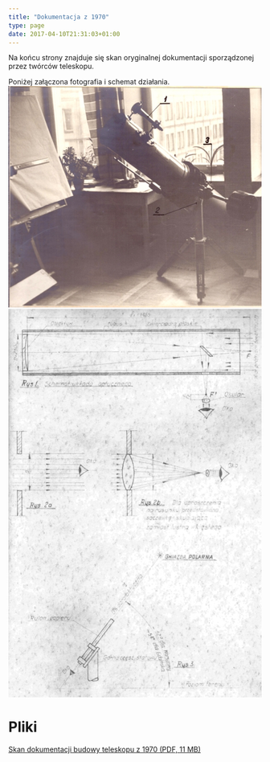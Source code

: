 ```yaml
---
title: "Dokumentacja z 1970"
type: page
date: 2017-04-10T21:31:03+01:00
---
```

Na końcu strony znajduje się skan oryginalnej dokumentacji sporządzonej przez twórców teleskopu.

Poniżej załączona fotografia i schemat działania.
![Fotografia](teleskop_1970_sm.png)
![Schemat](dokumentacja/schemat.png)

# Pliki
[Skan dokumentacji budowy teleskopu z 1970 (PDF, 11 MB)](dokumentacja/teleskop_ilo_dokumentacja.pdf)